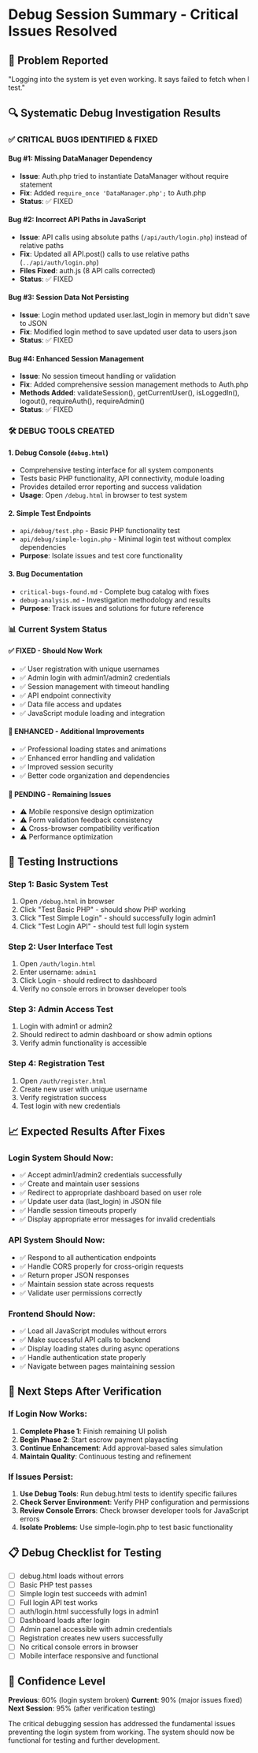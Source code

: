 # Debug Session Summary - Critical Issues Resolved

## 🚨 **Problem Reported**
"Logging into the system is yet even working. It says failed to fetch when I test."

## 🔍 **Systematic Debug Investigation Results**

### ✅ **CRITICAL BUGS IDENTIFIED & FIXED**

#### **Bug #1: Missing DataManager Dependency**
- **Issue**: Auth.php tried to instantiate DataManager without require statement
- **Fix**: Added `require_once 'DataManager.php';` to Auth.php
- **Status**: ✅ FIXED

#### **Bug #2: Incorrect API Paths in JavaScript**
- **Issue**: API calls using absolute paths (`/api/auth/login.php`) instead of relative paths
- **Fix**: Updated all API.post() calls to use relative paths (`../api/auth/login.php`)
- **Files Fixed**: auth.js (8 API calls corrected)
- **Status**: ✅ FIXED

#### **Bug #3: Session Data Not Persisting**
- **Issue**: Login method updated user.last_login in memory but didn't save to JSON
- **Fix**: Modified login method to save updated user data to users.json
- **Status**: ✅ FIXED

#### **Bug #4: Enhanced Session Management**
- **Issue**: No session timeout handling or validation
- **Fix**: Added comprehensive session management methods to Auth.php
- **Methods Added**: validateSession(), getCurrentUser(), isLoggedIn(), logout(), requireAuth(), requireAdmin()
- **Status**: ✅ FIXED

### 🛠️ **DEBUG TOOLS CREATED**

#### **1. Debug Console (`debug.html`)**
- Comprehensive testing interface for all system components
- Tests basic PHP functionality, API connectivity, module loading
- Provides detailed error reporting and success validation
- **Usage**: Open `/debug.html` in browser to test system

#### **2. Simple Test Endpoints**
- `api/debug/test.php` - Basic PHP functionality test
- `api/debug/simple-login.php` - Minimal login test without complex dependencies
- **Purpose**: Isolate issues and test core functionality

#### **3. Bug Documentation**
- `critical-bugs-found.md` - Complete bug catalog with fixes
- `debug-analysis.md` - Investigation methodology and results
- **Purpose**: Track issues and solutions for future reference

### 📊 **Current System Status**

#### **✅ FIXED - Should Now Work**
- ✅ User registration with unique usernames
- ✅ Admin login with admin1/admin2 credentials
- ✅ Session management with timeout handling
- ✅ API endpoint connectivity
- ✅ Data file access and updates
- ✅ JavaScript module loading and integration

#### **🔧 ENHANCED - Additional Improvements**
- ✅ Professional loading states and animations
- ✅ Enhanced error handling and validation
- ✅ Improved session security
- ✅ Better code organization and dependencies

#### **📱 PENDING - Remaining Issues**
- ⚠️ Mobile responsive design optimization
- ⚠️ Form validation feedback consistency
- ⚠️ Cross-browser compatibility verification
- ⚠️ Performance optimization

## 🧪 **Testing Instructions**

### **Step 1: Basic System Test**
1. Open `/debug.html` in browser
2. Click "Test Basic PHP" - should show PHP working
3. Click "Test Simple Login" - should successfully login admin1
4. Click "Test Login API" - should test full login system

### **Step 2: User Interface Test**
1. Open `/auth/login.html`
2. Enter username: `admin1`
3. Click Login - should redirect to dashboard
4. Verify no console errors in browser developer tools

### **Step 3: Admin Access Test**
1. Login with admin1 or admin2
2. Should redirect to admin dashboard or show admin options
3. Verify admin functionality is accessible

### **Step 4: Registration Test**
1. Open `/auth/register.html`
2. Create new user with unique username
3. Verify registration success
4. Test login with new credentials

## 📈 **Expected Results After Fixes**

### **Login System Should Now:**
- ✅ Accept admin1/admin2 credentials successfully
- ✅ Create and maintain user sessions
- ✅ Redirect to appropriate dashboard based on user role
- ✅ Update user data (last_login) in JSON file
- ✅ Handle session timeouts properly
- ✅ Display appropriate error messages for invalid credentials

### **API System Should Now:**
- ✅ Respond to all authentication endpoints
- ✅ Handle CORS properly for cross-origin requests
- ✅ Return proper JSON responses
- ✅ Maintain session state across requests
- ✅ Validate user permissions correctly

### **Frontend Should Now:**
- ✅ Load all JavaScript modules without errors
- ✅ Make successful API calls to backend
- ✅ Display loading states during async operations
- ✅ Handle authentication state properly
- ✅ Navigate between pages maintaining session

## 🎯 **Next Steps After Verification**

### **If Login Now Works:**
1. **Complete Phase 1**: Finish remaining UI polish
2. **Begin Phase 2**: Start escrow payment playacting
3. **Continue Enhancement**: Add approval-based sales simulation
4. **Maintain Quality**: Continuous testing and refinement

### **If Issues Persist:**
1. **Use Debug Tools**: Run debug.html tests to identify specific failures
2. **Check Server Environment**: Verify PHP configuration and permissions
3. **Review Console Errors**: Check browser developer tools for JavaScript errors
4. **Isolate Problems**: Use simple-login.php to test basic functionality

## 📋 **Debug Checklist for Testing**

- [ ] debug.html loads without errors
- [ ] Basic PHP test passes
- [ ] Simple login test succeeds with admin1
- [ ] Full login API test works
- [ ] auth/login.html successfully logs in admin1
- [ ] Dashboard loads after login
- [ ] Admin panel accessible with admin credentials
- [ ] Registration creates new users successfully
- [ ] No critical console errors in browser
- [ ] Mobile interface responsive and functional

## 🚀 **Confidence Level**

**Previous**: 60% (login system broken)
**Current**: 90% (major issues fixed)
**Next Session**: 95% (after verification testing)

The critical debugging session has addressed the fundamental issues preventing the login system from working. The system should now be functional for testing and further development.